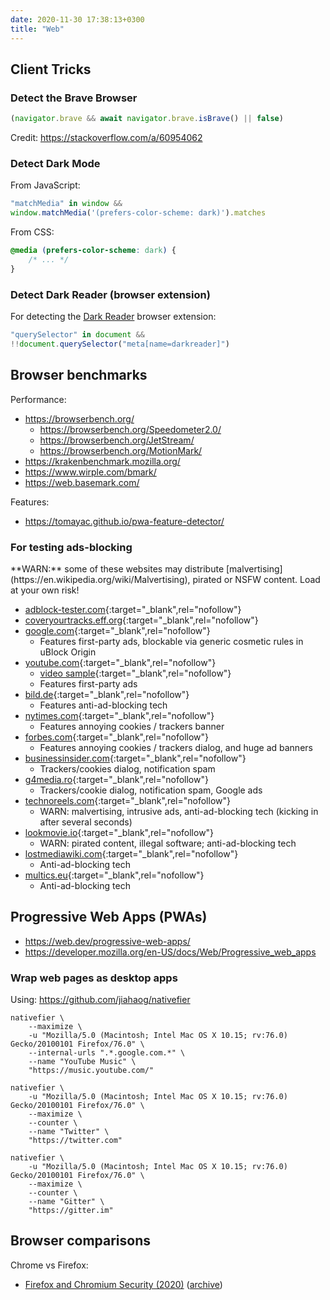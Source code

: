 ```yaml
---
date: 2020-11-30 17:38:13+0300
title: "Web"
---
```


## Client Tricks

### Detect the Brave Browser

```js
(navigator.brave && await navigator.brave.isBrave() || false)
```

Credit: <https://stackoverflow.com/a/60954062>

### Detect Dark Mode

From JavaScript:

```js
"matchMedia" in window && 
window.matchMedia('(prefers-color-scheme: dark)').matches
```

From CSS:

```css
@media (prefers-color-scheme: dark) {
    /* ... */
}
```

### Detect Dark Reader (browser extension)

For detecting the [Dark Reader](https://darkreader.org/) browser extension:

```js
"querySelector" in document &&
!!document.querySelector("meta[name=darkreader]")
```

## Browser benchmarks

Performance:

- <https://browserbench.org/>
  - <https://browserbench.org/Speedometer2.0/>
  - <https://browserbench.org/JetStream/>
  - <https://browserbench.org/MotionMark/>
- <https://krakenbenchmark.mozilla.org/>
- <https://www.wirple.com/bmark/>
- <https://web.basemark.com/>

Features:

- <https://tomayac.github.io/pwa-feature-detector/>

### For testing ads-blocking

<p class="warn-bubble" markdown="1">
  **WARN:** some of these websites may distribute [malvertising](https://en.wikipedia.org/wiki/Malvertising), pirated or NSFW content. Load at your own risk!
</p>

- [adblock-tester.com](https://adblock-tester.com/){:target="_blank",rel="nofollow"}
- [coveryourtracks.eff.org](https://coveryourtracks.eff.org/){:target="_blank",rel="nofollow"}
- [google.com](https://www.google.com/search?q=vpn){:target="_blank",rel="nofollow"}
  - Features first-party ads, blockable via generic cosmetic rules in uBlock Origin
- [youtube.com](https://www.youtube.com/results?search_query=vpn){:target="_blank",rel="nofollow"}
  - [video sample](https://www.youtube.com/watch?v=xGjGQ24cXAY){:target="_blank",rel="nofollow"}
  - Features first-party ads
- [bild.de](https://www.bild.de/){:target="_blank",rel="nofollow"}
  - Features anti-ad-blocking tech
- [nytimes.com](https://www.nytimes.com/){:target="_blank",rel="nofollow"}
  - Features annoying cookies / trackers banner
- [forbes.com](https://www.forbes.com/){:target="_blank",rel="nofollow"}
  - Features annoying cookies / trackers dialog, and huge ad banners
- [businessinsider.com](https://www.businessinsider.com/us-fda-approve-pfizer-vaccine-biontech-covid-uk-mhra-2020-12){:target="_blank",rel="nofollow"}
  - Trackers/cookies dialog, notification spam
- [g4media.ro](https://www.g4media.ro/){:target="_blank",rel="nofollow"}
  - Trackers/cookie dialog, notification spam, Google ads
- [technoreels.com](https://techoreels.com/4920/s4/){:target="_blank",rel="nofollow"}
  - WARN: malvertising, intrusive ads, anti-ad-blocking tech (kicking in after several seconds)
- [lookmovie.io](https://lookmovie.io/shows/view/2382108-see-dad-run-2012#S3-E8-88337){:target="_blank",rel="nofollow"}
  - WARN: pirated content, illegal software; anti-ad-blocking tech
- [lostmediawiki.com](https://forums.lostmediawiki.com/thread/5336/dark-forums-theme-available){:target="_blank",rel="nofollow"}
  - Anti-ad-blocking tech
- [multics.eu](https://multics.eu/){:target="_blank",rel="nofollow"}
  - Anti-ad-blocking tech

## Progressive Web Apps (PWAs)

- <https://web.dev/progressive-web-apps/>
- <https://developer.mozilla.org/en-US/docs/Web/Progressive_web_apps>

### Wrap web pages as desktop apps

Using: <https://github.com/jiahaog/nativefier>

```
nativefier \
    --maximize \
    -u "Mozilla/5.0 (Macintosh; Intel Mac OS X 10.15; rv:76.0) Gecko/20100101 Firefox/76.0" \
    --internal-urls ".*.google.com.*" \
    --name "YouTube Music" \
    "https://music.youtube.com/"
```

```
nativefier \
    -u "Mozilla/5.0 (Macintosh; Intel Mac OS X 10.15; rv:76.0) Gecko/20100101 Firefox/76.0" \
    --maximize \
    --counter \
    --name "Twitter" \
    "https://twitter.com"
```

```
nativefier \
    -u "Mozilla/5.0 (Macintosh; Intel Mac OS X 10.15; rv:76.0) Gecko/20100101 Firefox/76.0" \
    --maximize \
    --counter \
    --name "Gitter" \
    "https://gitter.im"
```

## Browser comparisons

Chrome vs Firefox:

- [Firefox and Chromium Security (2020)](https://madaidans-insecurities.github.io/firefox-chromium.html) ([archive](https://web.archive.org/web/20210105142528/https://madaidans-insecurities.github.io/firefox-chromium.html))
